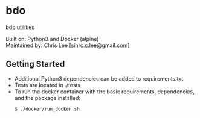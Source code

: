 # bdo
bdo utilities

Built on: Python3 and Docker (alpine)<br>
Maintained by: Chris Lee [sihrc.c.lee@gmail.com]

## Getting Started
- Additional Python3 dependencies can be added to requirements.txt<br>
- Tests are located in ./tests <br>
- To run the docker container with the basic requirements, dependencies, and the package installed:
    ```bash
    $ ./docker/run_docker.sh
    ```
